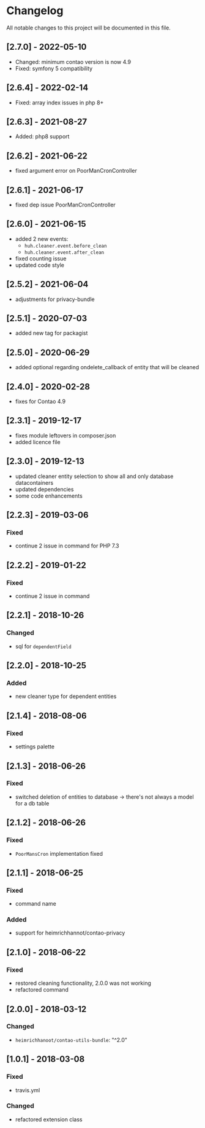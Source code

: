 # Changelog

All notable changes to this project will be documented in this file.

## [2.7.0] - 2022-05-10
- Changed: minimum contao version is now 4.9
- Fixed: symfony 5 compatibility

## [2.6.4] - 2022-02-14

- Fixed: array index issues in php 8+

## [2.6.3] - 2021-08-27

- Added: php8 support

## [2.6.2] - 2021-06-22

- fixed argument error on PoorManCronController

## [2.6.1] - 2021-06-17

- fixed dep issue
PoorManCronController
## [2.6.0] - 2021-06-15

- added 2 new events:
  - `huh.cleaner.event.before_clean`
  - `huh.cleaner.event.after_clean`
- fixed counting issue
- updated code style

## [2.5.2] - 2021-06-04

- adjustments for privacy-bundle

## [2.5.1] - 2020-07-03

- added new tag for packagist

## [2.5.0] - 2020-06-29

- added optional regarding ondelete_callback of entity that will be cleaned

## [2.4.0] - 2020-02-28

- fixes for Contao 4.9

## [2.3.1] - 2019-12-17

- fixes module leftovers in composer.json
- added licence file

## [2.3.0] - 2019-12-13

- updated cleaner entity selection to show all and only database datacontainers
- updated dependencies
- some code enhancements

## [2.2.3] - 2019-03-06

### Fixed

- continue 2 issue in command for PHP 7.3

## [2.2.2] - 2019-01-22

### Fixed

- continue 2 issue in command

## [2.2.1] - 2018-10-26

### Changed

- sql for `dependentField`

## [2.2.0] - 2018-10-25

### Added

- new cleaner type for dependent entities

## [2.1.4] - 2018-08-06

### Fixed

- settings palette

## [2.1.3] - 2018-06-26

### Fixed

- switched deletion of entities to database -> there's not always a model for a db table

## [2.1.2] - 2018-06-26

### Fixed

- `PoorMansCron` implementation fixed

## [2.1.1] - 2018-06-25

### Fixed

- command name

### Added

- support for heimrichhannot/contao-privacy

## [2.1.0] - 2018-06-22

### Fixed

- restored cleaning functionality, 2.0.0 was not working
- refactored command

## [2.0.0] - 2018-03-12

### Changed

- `heimrichhanoot/contao-utils-bundle`: "^2.0"

## [1.0.1] - 2018-03-08

### Fixed

- travis.yml

### Changed

- refactored extension class
